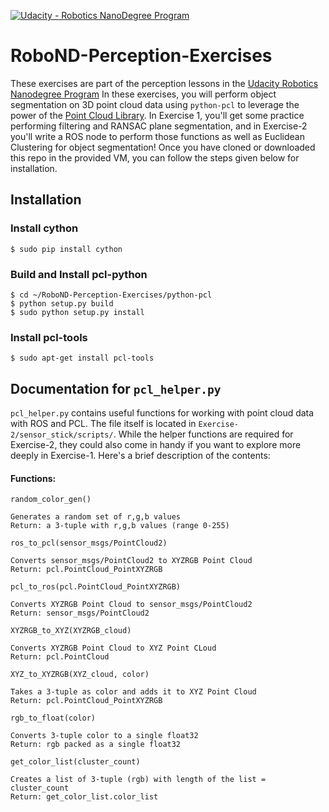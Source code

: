 [![Udacity - Robotics NanoDegree Program](https://s3-us-west-1.amazonaws.com/udacity-robotics/Extra+Images/RoboND_flag.png)](https://www.udacity.com/robotics)
# RoboND-Perception-Exercises
These exercises are part of the perception lessons in the [Udacity Robotics Nanodegree Program](https://www.udacity.com/robotics) In these exercises, you will perform object segmentation on 3D point cloud data using `python-pcl` to leverage the power of the [Point Cloud Library](http://pointclouds.org/).  In Exercise 1, you'll get some practice performing filtering and RANSAC plane segmentation, and in Exercise-2 you'll write a ROS node to perform those functions as well as Euclidean Clustering for object segmentation! Once you have cloned or downloaded this repo in the provided VM, you can follow the steps given below for installation.

## Installation
### Install cython
```
$ sudo pip install cython
```

### Build and Install pcl-python
```
$ cd ~/RoboND-Perception-Exercises/python-pcl
$ python setup.py build
$ sudo python setup.py install
```

### Install pcl-tools
```
$ sudo apt-get install pcl-tools
```


## Documentation for `pcl_helper.py`

`pcl_helper.py` contains useful functions for working with point cloud data with ROS and PCL.  The file itself is located in `Exercise-2/sensor_stick/scripts/`.  While the helper functions are required for Exercise-2, they could also come in handy if you want to explore more deeply in Exercise-1.  Here's a brief description of the contents:
 
#### Functions:
`random_color_gen()` 
```
Generates a random set of r,g,b values
Return: a 3-tuple with r,g,b values (range 0-255)
```

`ros_to_pcl(sensor_msgs/PointCloud2)` 
```
Converts sensor_msgs/PointCloud2 to XYZRGB Point Cloud
Return: pcl.PointCloud_PointXYZRGB
```

`pcl_to_ros(pcl.PointCloud_PointXYZRGB)` 
```
Converts XYZRGB Point Cloud to sensor_msgs/PointCloud2
Return: sensor_msgs/PointCloud2
```

`XYZRGB_to_XYZ(XYZRGB_cloud)` 
```
Converts XYZRGB Point Cloud to XYZ Point CLoud
Return: pcl.PointCloud
```

`XYZ_to_XYZRGB(XYZ_cloud, color)` 
```
Takes a 3-tuple as color and adds it to XYZ Point Cloud
Return: pcl.PointCloud_PointXYZRGB
```

`rgb_to_float(color)`
```
Converts 3-tuple color to a single float32
Return: rgb packed as a single float32
```

`get_color_list(cluster_count)` 
```
Creates a list of 3-tuple (rgb) with length of the list = cluster_count
Return: get_color_list.color_list
```
